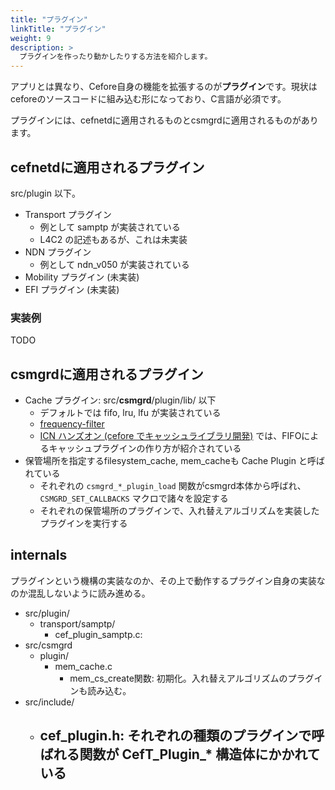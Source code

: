 ```yaml
---
title: "プラグイン"
linkTitle: "プラグイン"
weight: 9
description: >
  プラグインを作ったり動かしたりする方法を紹介します。
---
```


アプリとは異なり、Cefore自身の機能を拡張するのが**プラグイン**です。現状はceforeのソースコードに組み込む形になっており、C言語が必須です。

プラグインには、cefnetdに適用されるものとcsmgrdに適用されるものがあります。

## cefnetdに適用されるプラグイン

src/plugin 以下。

- Transport プラグイン
  - 例として samptp が実装されている
  - L4C2 の記述もあるが、これは未実装
- NDN プラグイン
  - 例として ndn_v050 が実装されている
- Mobility プラグイン (未実装)
- EFI プラグイン (未実装)

### 実装例

TODO

## csmgrdに適用されるプラグイン

- Cache プラグイン: src/**csmgrd**/plugin/lib/ 以下
  - デフォルトでは fifo, lru, lfu が実装されている
  - [frequency-filter](https://github.com/ICN2020/frequency-filter) 
  - [ICN ハンズオン (cefore でキャッシュライブラリ開発)](https://www.ieice.org/~icn/wp-content/uploads/2017/08/ICN_hands_on.pdf) では、FIFOによるキャッシュプラグインの作り方が紹介されている
- 保管場所を指定するfilesystem_cache, mem_cacheも Cache Plugin と呼ばれている
  - それぞれの `csmgrd_*_plugin_load` 関数がcsmgrd本体から呼ばれ、 `CSMGRD_SET_CALLBACKS` マクロで諸々を設定する
  - それぞれの保管場所のプラグインで、入れ替えアルゴリズムを実装したプラグインを実行する

## internals

プラグインという機構の実装なのか、その上で動作するプラグイン自身の実装なのか混乱しないように読み進める。

- src/plugin/
  - transport/samptp/
    - cef_plugin_samptp.c:
- src/csmgrd
  - plugin/
    - mem_cache.c
      - mem_cs_create関数: 初期化。入れ替えアルゴリズムのプラグインも読み込む。
- src/include/
  - cef_plugin.h: それぞれの種類のプラグインで呼ばれる関数が CefT_Plugin_* 構造体にかかれている
    -